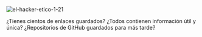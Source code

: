 ![el-hacker-etico-1-21](https://user-images.githubusercontent.com/73398798/151669335-14f536ff-5d87-4f48-86ef-40ef3e010308.jpg)

¿Tienes cientos de enlaces guardados? ¿Todos contienen información útil y única? ¿Repositorios de GitHub guardados para más tarde?

